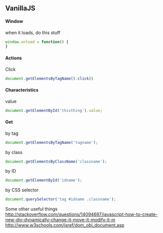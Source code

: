 ## VanillaJS

#### Window
when it loads, do this stuff
```JavaScript
window.onload = function() {
}
```

#### Actions
Click
```JavaScript
document.getElementsByTagName().click()
```

#### Characteristics
value
```JavaScript
document.getElementById('thisthing').value;
```

#### Get
by tag
```JavaScript
document.getElementsByTagName('tagname');
```

by class
```JavaScript
document.getElementsByClassName('classname');
```

by ID
```JavaScript
document.getElementById('idname');
```

by CSS selector
```JavaScript
document.querySelector('tag #idname .classname');
```


Some other useful things
http://stackoverflow.com/questions/14094697/javascript-how-to-create-new-div-dynamically-change-it-move-it-modify-it-in
http://www.w3schools.com/jsref/dom_obj_document.asp
